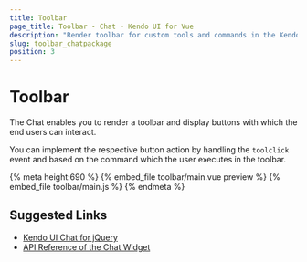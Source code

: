 ```yaml
---
title: Toolbar
page_title: Toolbar - Chat - Kendo UI for Vue
description: "Render toolbar for custom tools and commands in the Kendo UI Chat wrapper for Vue."
slug: toolbar_chatpackage
position: 3
---
```


# Toolbar

The Chat enables you to render a toolbar and display buttons with which the end users can interact.

You can implement the respective button action by handling the `toolclick` event and based on the command which the user executes in the toolbar.

{% meta height:690 %}
{% embed_file toolbar/main.vue preview %}
{% embed_file toolbar/main.js %}
{% endmeta %}

## Suggested Links

* [Kendo UI Chat for jQuery](https://docs.telerik.com/kendo-ui/controls/conversational-ui/chat/overview)
* [API Reference of the Chat Widget](https://docs.telerik.com/kendo-ui/api/javascript/ui/chat)
